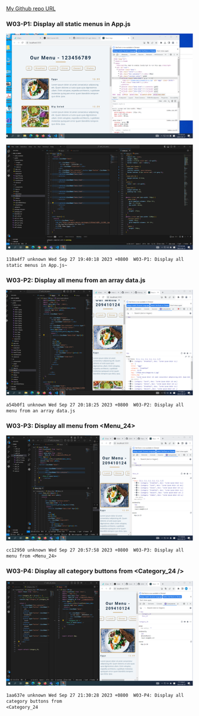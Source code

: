 [My Github repo URL](https://github.com/209410124/1121-wp1-demo-209410124)

### W03-P1: Display all static menus in App.js

![](w03-p1-1.png)

![](w03-p1-2.png)

```
110a4f7 unknown Wed Sep 27 19:40:18 2023 +0800  W03-P1: Display all static menus in App.js~
```

### W03-P2: Display all menu from an array data.js

![](w03-p2.png)

```
a54b0f1 unknown Wed Sep 27 20:18:25 2023 +0800  W03-P2: Display all menu from an array data.js
```

### W03-P3: Display all menu from <Menu_24>

![](w03-p3.png)

```
cc12950 unknown Wed Sep 27 20:57:58 2023 +0800  W03-P3: Display all menu from <Menu_24>
```

### W03-P4: Display all category buttons from <Category_24 />

![](w03-p4.png)

```
1aa637e unknown Wed Sep 27 21:30:28 2023 +0800  W03-P4: Display all category buttons from
<Category_24
```
